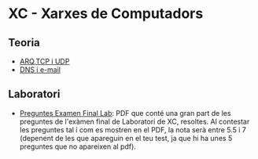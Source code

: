 # XC - Xarxes de Computadors

## Teoria
- [ARQ,TCP i UDP](https://github.com/RepoFIBtori/RepoFIBtori/blob/master/Obligatories/Q4/XC/ARQ%2CTCP%2CUDP.md)
- [DNS i e-mail](https://github.com/RepoFIBtori/RepoFIBtori/blob/master/Obligatories/Q4/XC/DNS%2C%20e-mail.md)

## Laboratori
* [Preguntes Examen Final Lab](https://anonfile.com/Fff9a1r6bf/XC_pdf): PDF que conté una gran part de les preguntes de l'exàmen final de Laboratori de XC, resoltes. Al contestar les preguntes tal i com es mostren en el PDF, la nota serà entre 5.5 i 7 (depenent de les que apareguin en el teu test, ja que hi ha unes 5 preguntes que no apareixen al pdf).
